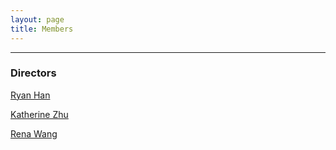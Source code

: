 ```yaml
---
layout: page
title: Members
---
```


---
### Directors

[Ryan Han](https://www.linkedin.com/in/ryanxjhan/)

[Katherine Zhu](https://www.linkedin.com/in/advocacychangeprojects/)

[Rena Wang](https://www.linkedin.com/in/rena-wang-72823a98/)

